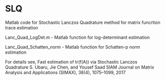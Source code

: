 # SLQ
Matlab code for Stochastic Lanczos Quadrature method for matrix funcrtion trace estimation


Lanc_Quad_LogDet.m - Matlab function for log-determinant estimation

Lanc_Quad_Schatten_norm - Matlab function for Schatten-p norm estimation


For details see, Fast estimation of tr(f(A)) via Stochastic Lanczos Quadrature
S. Ubaru, Jie Chen, and Yousef Saad
SIAM Journal on Matrix Analysis and Applications (SIMAX), 38(4), 1075–1099, 2017

